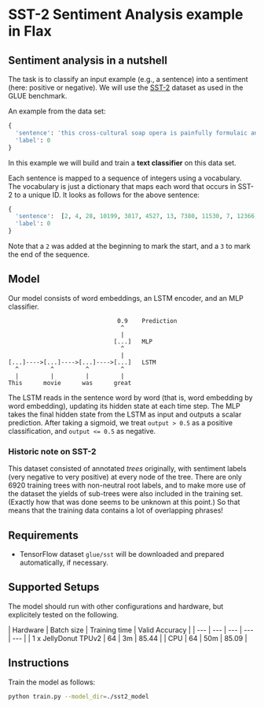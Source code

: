 # SST-2 Sentiment Analysis example in Flax

## Sentiment analysis in a nutshell

The task is to classify an input example (e.g., a sentence) into a sentiment (here: positive or negative).
We will use the [SST-2](https://www.tensorflow.org/datasets/catalog/glue) dataset as used in the GLUE benchmark.

An example from the data set:
```python
{
  'sentence': 'this cross-cultural soap opera is painfully formulaic and stilted .',
  'label': 0
}
```

In this example we will build and train a **text classifier** on this data set.

Each sentence is mapped to a sequence of integers using a vocabulary.
The vocabulary is just a dictionary that maps each word that occurs in SST-2 to a unique ID.
It looks as follows for the above sentence:

```python
{
  'sentence':  [2, 4, 28, 10199, 3817, 4527, 13, 7380, 11530, 7, 12366, 5, 3],
  'label': 0
}
```
Note that a `2` was added at the beginning to mark the start, and a `3` to mark the end of the sequence.

## Model
Our model consists of word embeddings, an LSTM encoder, and an MLP classifier.

```
                               0.9    Prediction
                                ^
                                |
                              [...]   MLP
                                ^
                                |
[...]---->[...]---->[...]---->[...]   LSTM
  ^         ^         ^         ^
  |         |         |         |
This      movie      was      great
```

The LSTM reads in the sentence word by word (that is, word embedding by word embedding), updating its hidden state at each time step.
The MLP takes the final hidden state from the LSTM as input and outputs a scalar prediction. After taking a sigmoid, we treat `output > 0.5` as a positive classification, and `output <= 0.5` as negative.

### Historic note on SST-2
This dataset consisted of annotated *trees* originally, with sentiment labels (very negative to very positive) at every node of the tree.  There are only 6920 training trees with non-neutral root labels, and to make more use of the  dataset the yields of sub-trees were also included in the training set. (Exactly how that was done seems to be unknown at this point.) So that means that the training data contains a lot of overlapping phrases!

## Requirements
* TensorFlow dataset `glue/sst` will be downloaded and prepared
  automatically, if necessary.

## Supported Setups

The model should run with other configurations and hardware, but explicitely
tested on the following.

| Hardware | Batch size | Training time | Valid Accuracy  |
| --- | --- | --- | --- | --- |
| 1 x JellyDonut TPUv2  | 64  |   3m  | 85.44 |
| CPU                   | 64  |  50m  | 85.09 |


## Instructions

Train the model as follows:

```sh
python train.py --model_dir=./sst2_model
```
